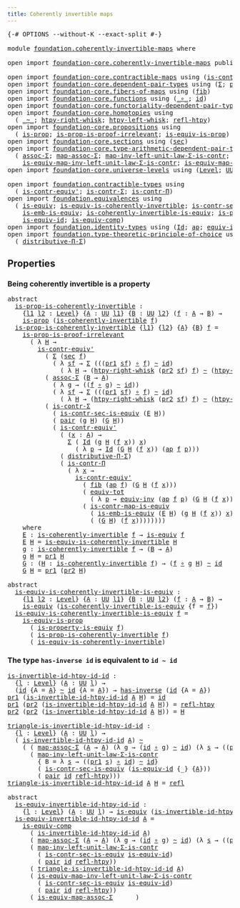 ```yaml
---
title: Coherently invertible maps
---
```


<pre class="Agda"><a id="52" class="Symbol">{-#</a> <a id="56" class="Keyword">OPTIONS</a> <a id="64" class="Pragma">--without-K</a> <a id="76" class="Pragma">--exact-split</a> <a id="90" class="Symbol">#-}</a>

<a id="95" class="Keyword">module</a> <a id="102" href="foundation.coherently-invertible-maps.html" class="Module">foundation.coherently-invertible-maps</a> <a id="140" class="Keyword">where</a>

<a id="147" class="Keyword">open</a> <a id="152" class="Keyword">import</a> <a id="159" href="foundation-core.coherently-invertible-maps.html" class="Module">foundation-core.coherently-invertible-maps</a> <a id="202" class="Keyword">public</a>

<a id="210" class="Keyword">open</a> <a id="215" class="Keyword">import</a> <a id="222" href="foundation-core.contractible-maps.html" class="Module">foundation-core.contractible-maps</a> <a id="256" class="Keyword">using</a> <a id="262" class="Symbol">(</a><a id="263" href="foundation-core.contractible-maps.html#3861" class="Function">is-contr-map-is-equiv</a><a id="284" class="Symbol">)</a>
<a id="286" class="Keyword">open</a> <a id="291" class="Keyword">import</a> <a id="298" href="foundation-core.dependent-pair-types.html" class="Module">foundation-core.dependent-pair-types</a> <a id="335" class="Keyword">using</a> <a id="341" class="Symbol">(</a><a id="342" href="foundation-core.dependent-pair-types.html#515" class="Record">Σ</a><a id="343" class="Symbol">;</a> <a id="345" href="foundation-core.dependent-pair-types.html#588" class="InductiveConstructor">pair</a><a id="349" class="Symbol">;</a> <a id="351" href="foundation-core.dependent-pair-types.html#605" class="Field">pr1</a><a id="354" class="Symbol">;</a> <a id="356" href="foundation-core.dependent-pair-types.html#617" class="Field">pr2</a><a id="359" class="Symbol">)</a>
<a id="361" class="Keyword">open</a> <a id="366" class="Keyword">import</a> <a id="373" href="foundation-core.fibers-of-maps.html" class="Module">foundation-core.fibers-of-maps</a> <a id="404" class="Keyword">using</a> <a id="410" class="Symbol">(</a><a id="411" href="foundation-core.fibers-of-maps.html#994" class="Function">fib</a><a id="414" class="Symbol">)</a>
<a id="416" class="Keyword">open</a> <a id="421" class="Keyword">import</a> <a id="428" href="foundation-core.functions.html" class="Module">foundation-core.functions</a> <a id="454" class="Keyword">using</a> <a id="460" class="Symbol">(</a><a id="461" href="foundation-core.functions.html#420" class="Function Operator">_∘_</a><a id="464" class="Symbol">;</a> <a id="466" href="foundation-core.functions.html#322" class="Function">id</a><a id="468" class="Symbol">)</a>
<a id="470" class="Keyword">open</a> <a id="475" class="Keyword">import</a> <a id="482" href="foundation-core.functoriality-dependent-pair-types.html" class="Module">foundation-core.functoriality-dependent-pair-types</a> <a id="533" class="Keyword">using</a> <a id="539" class="Symbol">(</a><a id="540" href="foundation-core.functoriality-dependent-pair-types.html#7267" class="Function">equiv-tot</a><a id="549" class="Symbol">)</a>
<a id="551" class="Keyword">open</a> <a id="556" class="Keyword">import</a> <a id="563" href="foundation-core.homotopies.html" class="Module">foundation-core.homotopies</a> <a id="590" class="Keyword">using</a>
  <a id="598" class="Symbol">(</a> <a id="600" href="foundation-core.homotopies.html#1249" class="Function Operator">_~_</a><a id="603" class="Symbol">;</a> <a id="605" href="foundation-core.homotopies.html#2528" class="Function">htpy-right-whisk</a><a id="621" class="Symbol">;</a> <a id="623" href="foundation-core.homotopies.html#2323" class="Function">htpy-left-whisk</a><a id="638" class="Symbol">;</a> <a id="640" href="foundation-core.homotopies.html#1368" class="Function">refl-htpy</a><a id="649" class="Symbol">)</a>
<a id="651" class="Keyword">open</a> <a id="656" class="Keyword">import</a> <a id="663" href="foundation-core.propositions.html" class="Module">foundation-core.propositions</a> <a id="692" class="Keyword">using</a>
  <a id="700" class="Symbol">(</a> <a id="702" href="foundation-core.propositions.html#1309" class="Function">is-prop</a><a id="709" class="Symbol">;</a> <a id="711" href="foundation-core.propositions.html#3220" class="Function">is-prop-is-proof-irrelevant</a><a id="738" class="Symbol">;</a> <a id="740" href="foundation-core.propositions.html#3693" class="Function">is-equiv-is-prop</a><a id="756" class="Symbol">)</a>
<a id="758" class="Keyword">open</a> <a id="763" class="Keyword">import</a> <a id="770" href="foundation-core.sections.html" class="Module">foundation-core.sections</a> <a id="795" class="Keyword">using</a> <a id="801" class="Symbol">(</a><a id="802" href="foundation-core.sections.html#534" class="Function">sec</a><a id="805" class="Symbol">)</a>
<a id="807" class="Keyword">open</a> <a id="812" class="Keyword">import</a> <a id="819" href="foundation-core.type-arithmetic-dependent-pair-types.html" class="Module">foundation-core.type-arithmetic-dependent-pair-types</a> <a id="872" class="Keyword">using</a>
  <a id="880" class="Symbol">(</a> <a id="882" href="foundation-core.type-arithmetic-dependent-pair-types.html#5675" class="Function">assoc-Σ</a><a id="889" class="Symbol">;</a> <a id="891" href="foundation-core.type-arithmetic-dependent-pair-types.html#4922" class="Function">map-assoc-Σ</a><a id="902" class="Symbol">;</a> <a id="904" href="foundation-core.type-arithmetic-dependent-pair-types.html#1639" class="Function">map-inv-left-unit-law-Σ-is-contr</a><a id="936" class="Symbol">;</a>
    <a id="942" href="foundation-core.type-arithmetic-dependent-pair-types.html#3278" class="Function">is-equiv-map-inv-left-unit-law-Σ-is-contr</a><a id="983" class="Symbol">;</a> <a id="985" href="foundation-core.type-arithmetic-dependent-pair-types.html#5489" class="Function">is-equiv-map-assoc-Σ</a><a id="1005" class="Symbol">)</a>
<a id="1007" class="Keyword">open</a> <a id="1012" class="Keyword">import</a> <a id="1019" href="foundation-core.universe-levels.html" class="Module">foundation-core.universe-levels</a> <a id="1051" class="Keyword">using</a> <a id="1057" class="Symbol">(</a><a id="1058" href="Agda.Primitive.html#597" class="Postulate">Level</a><a id="1063" class="Symbol">;</a> <a id="1065" href="foundation-core.universe-levels.html#235" class="Primitive">UU</a><a id="1067" class="Symbol">)</a>

<a id="1070" class="Keyword">open</a> <a id="1075" class="Keyword">import</a> <a id="1082" href="foundation.contractible-types.html" class="Module">foundation.contractible-types</a> <a id="1112" class="Keyword">using</a>
  <a id="1120" class="Symbol">(</a> <a id="1122" href="foundation-core.contractible-types.html#3813" class="Function">is-contr-equiv&#39;</a><a id="1137" class="Symbol">;</a> <a id="1139" href="foundation-core.contractible-types.html#6259" class="Function">is-contr-Σ</a><a id="1149" class="Symbol">;</a> <a id="1151" href="foundation-core.contractible-types.html#6898" class="Function">is-contr-Π</a><a id="1161" class="Symbol">)</a>
<a id="1163" class="Keyword">open</a> <a id="1168" class="Keyword">import</a> <a id="1175" href="foundation.equivalences.html" class="Module">foundation.equivalences</a> <a id="1199" class="Keyword">using</a>
  <a id="1207" class="Symbol">(</a> <a id="1209" href="foundation-core.equivalences.html#1556" class="Function">is-equiv</a><a id="1217" class="Symbol">;</a> <a id="1219" href="foundation-core.equivalences.html#3842" class="Function">is-equiv-is-coherently-invertible</a><a id="1252" class="Symbol">;</a> <a id="1254" href="foundation.equivalences.html#10224" class="Function">is-contr-sec-is-equiv</a><a id="1275" class="Symbol">;</a>
    <a id="1281" href="foundation-core.equivalences.html#15406" class="Function">is-emb-is-equiv</a><a id="1296" class="Symbol">;</a> <a id="1298" href="foundation-core.equivalences.html#3644" class="Function">is-coherently-invertible-is-equiv</a><a id="1331" class="Symbol">;</a> <a id="1333" href="foundation.equivalences.html#11306" class="Function">is-property-is-equiv</a><a id="1353" class="Symbol">;</a>
    <a id="1359" href="foundation-core.equivalences.html#2323" class="Function">is-equiv-id</a><a id="1370" class="Symbol">;</a> <a id="1372" href="foundation-core.equivalences.html#7197" class="Function">is-equiv-comp</a><a id="1385" class="Symbol">)</a>
<a id="1387" class="Keyword">open</a> <a id="1392" class="Keyword">import</a> <a id="1399" href="foundation.identity-types.html" class="Module">foundation.identity-types</a> <a id="1425" class="Keyword">using</a> <a id="1431" class="Symbol">(</a><a id="1432" href="foundation-core.identity-types.html#1767" class="Datatype">Id</a><a id="1434" class="Symbol">;</a> <a id="1436" href="foundation-core.identity-types.html#4003" class="Function">ap</a><a id="1438" class="Symbol">;</a> <a id="1440" href="foundation.identity-types.html#1238" class="Function">equiv-inv</a><a id="1449" class="Symbol">;</a> <a id="1451" href="foundation-core.identity-types.html#1820" class="InductiveConstructor">refl</a><a id="1455" class="Symbol">)</a>
<a id="1457" class="Keyword">open</a> <a id="1462" class="Keyword">import</a> <a id="1469" href="foundation.type-theoretic-principle-of-choice.html" class="Module">foundation.type-theoretic-principle-of-choice</a> <a id="1515" class="Keyword">using</a>
  <a id="1523" class="Symbol">(</a> <a id="1525" href="foundation.type-theoretic-principle-of-choice.html#4367" class="Function">distributive-Π-Σ</a><a id="1541" class="Symbol">)</a>
</pre>
## Properties

### Being coherently invertible is a property

<pre class="Agda"><a id="1618" class="Keyword">abstract</a>
  <a id="is-prop-is-coherently-invertible"></a><a id="1629" href="foundation.coherently-invertible-maps.html#1629" class="Function">is-prop-is-coherently-invertible</a> <a id="1662" class="Symbol">:</a>
    <a id="1668" class="Symbol">{</a><a id="1669" href="foundation.coherently-invertible-maps.html#1669" class="Bound">l1</a> <a id="1672" href="foundation.coherently-invertible-maps.html#1672" class="Bound">l2</a> <a id="1675" class="Symbol">:</a> <a id="1677" href="Agda.Primitive.html#597" class="Postulate">Level</a><a id="1682" class="Symbol">}</a> <a id="1684" class="Symbol">{</a><a id="1685" href="foundation.coherently-invertible-maps.html#1685" class="Bound">A</a> <a id="1687" class="Symbol">:</a> <a id="1689" href="foundation-core.universe-levels.html#235" class="Primitive">UU</a> <a id="1692" href="foundation.coherently-invertible-maps.html#1669" class="Bound">l1</a><a id="1694" class="Symbol">}</a> <a id="1696" class="Symbol">{</a><a id="1697" href="foundation.coherently-invertible-maps.html#1697" class="Bound">B</a> <a id="1699" class="Symbol">:</a> <a id="1701" href="foundation-core.universe-levels.html#235" class="Primitive">UU</a> <a id="1704" href="foundation.coherently-invertible-maps.html#1672" class="Bound">l2</a><a id="1706" class="Symbol">}</a> <a id="1708" class="Symbol">(</a><a id="1709" href="foundation.coherently-invertible-maps.html#1709" class="Bound">f</a> <a id="1711" class="Symbol">:</a> <a id="1713" href="foundation.coherently-invertible-maps.html#1685" class="Bound">A</a> <a id="1715" class="Symbol">→</a> <a id="1717" href="foundation.coherently-invertible-maps.html#1697" class="Bound">B</a><a id="1718" class="Symbol">)</a> <a id="1720" class="Symbol">→</a>
    <a id="1726" href="foundation-core.propositions.html#1309" class="Function">is-prop</a> <a id="1734" class="Symbol">(</a><a id="1735" href="foundation-core.coherently-invertible-maps.html#1480" class="Function">is-coherently-invertible</a> <a id="1760" href="foundation.coherently-invertible-maps.html#1709" class="Bound">f</a><a id="1761" class="Symbol">)</a>
  <a id="1765" href="foundation.coherently-invertible-maps.html#1629" class="Function">is-prop-is-coherently-invertible</a> <a id="1798" class="Symbol">{</a><a id="1799" href="foundation.coherently-invertible-maps.html#1799" class="Bound">l1</a><a id="1801" class="Symbol">}</a> <a id="1803" class="Symbol">{</a><a id="1804" href="foundation.coherently-invertible-maps.html#1804" class="Bound">l2</a><a id="1806" class="Symbol">}</a> <a id="1808" class="Symbol">{</a><a id="1809" href="foundation.coherently-invertible-maps.html#1809" class="Bound">A</a><a id="1810" class="Symbol">}</a> <a id="1812" class="Symbol">{</a><a id="1813" href="foundation.coherently-invertible-maps.html#1813" class="Bound">B</a><a id="1814" class="Symbol">}</a> <a id="1816" href="foundation.coherently-invertible-maps.html#1816" class="Bound">f</a> <a id="1818" class="Symbol">=</a>
    <a id="1824" href="foundation-core.propositions.html#3220" class="Function">is-prop-is-proof-irrelevant</a>
      <a id="1858" class="Symbol">(</a> <a id="1860" class="Symbol">λ</a> <a id="1862" href="foundation.coherently-invertible-maps.html#1862" class="Bound">H</a> <a id="1864" class="Symbol">→</a>
        <a id="1874" href="foundation-core.contractible-types.html#3813" class="Function">is-contr-equiv&#39;</a>
          <a id="1900" class="Symbol">(</a> <a id="1902" href="foundation-core.dependent-pair-types.html#515" class="Record">Σ</a> <a id="1904" class="Symbol">(</a><a id="1905" href="foundation-core.sections.html#534" class="Function">sec</a> <a id="1909" href="foundation.coherently-invertible-maps.html#1816" class="Bound">f</a><a id="1910" class="Symbol">)</a>
            <a id="1924" class="Symbol">(</a> <a id="1926" class="Symbol">λ</a> <a id="1928" href="foundation.coherently-invertible-maps.html#1928" class="Bound">sf</a> <a id="1931" class="Symbol">→</a> <a id="1933" href="foundation-core.dependent-pair-types.html#515" class="Record">Σ</a> <a id="1935" class="Symbol">(((</a><a id="1938" href="foundation-core.dependent-pair-types.html#605" class="Field">pr1</a> <a id="1942" href="foundation.coherently-invertible-maps.html#1928" class="Bound">sf</a><a id="1944" class="Symbol">)</a> <a id="1946" href="foundation-core.functions.html#420" class="Function Operator">∘</a> <a id="1948" href="foundation.coherently-invertible-maps.html#1816" class="Bound">f</a><a id="1949" class="Symbol">)</a> <a id="1951" href="foundation-core.homotopies.html#1249" class="Function Operator">~</a> <a id="1953" href="foundation-core.functions.html#322" class="Function">id</a><a id="1955" class="Symbol">)</a>
              <a id="1971" class="Symbol">(</a> <a id="1973" class="Symbol">λ</a> <a id="1975" href="foundation.coherently-invertible-maps.html#1975" class="Bound">H</a> <a id="1977" class="Symbol">→</a> <a id="1979" class="Symbol">(</a><a id="1980" href="foundation-core.homotopies.html#2528" class="Function">htpy-right-whisk</a> <a id="1997" class="Symbol">(</a><a id="1998" href="foundation-core.dependent-pair-types.html#617" class="Field">pr2</a> <a id="2002" href="foundation.coherently-invertible-maps.html#1928" class="Bound">sf</a><a id="2004" class="Symbol">)</a> <a id="2006" href="foundation.coherently-invertible-maps.html#1816" class="Bound">f</a><a id="2007" class="Symbol">)</a> <a id="2009" href="foundation-core.homotopies.html#1249" class="Function Operator">~</a> <a id="2011" class="Symbol">(</a><a id="2012" href="foundation-core.homotopies.html#2323" class="Function">htpy-left-whisk</a> <a id="2028" href="foundation.coherently-invertible-maps.html#1816" class="Bound">f</a> <a id="2030" href="foundation.coherently-invertible-maps.html#1975" class="Bound">H</a><a id="2031" class="Symbol">))))</a>
          <a id="2046" class="Symbol">(</a> <a id="2048" href="foundation-core.type-arithmetic-dependent-pair-types.html#5675" class="Function">assoc-Σ</a> <a id="2056" class="Symbol">(</a><a id="2057" href="foundation.coherently-invertible-maps.html#1813" class="Bound">B</a> <a id="2059" class="Symbol">→</a> <a id="2061" href="foundation.coherently-invertible-maps.html#1809" class="Bound">A</a><a id="2062" class="Symbol">)</a>
            <a id="2076" class="Symbol">(</a> <a id="2078" class="Symbol">λ</a> <a id="2080" href="foundation.coherently-invertible-maps.html#2080" class="Bound">g</a> <a id="2082" class="Symbol">→</a> <a id="2084" class="Symbol">((</a><a id="2086" href="foundation.coherently-invertible-maps.html#1816" class="Bound">f</a> <a id="2088" href="foundation-core.functions.html#420" class="Function Operator">∘</a> <a id="2090" href="foundation.coherently-invertible-maps.html#2080" class="Bound">g</a><a id="2091" class="Symbol">)</a> <a id="2093" href="foundation-core.homotopies.html#1249" class="Function Operator">~</a> <a id="2095" href="foundation-core.functions.html#322" class="Function">id</a><a id="2097" class="Symbol">))</a>
            <a id="2112" class="Symbol">(</a> <a id="2114" class="Symbol">λ</a> <a id="2116" href="foundation.coherently-invertible-maps.html#2116" class="Bound">sf</a> <a id="2119" class="Symbol">→</a> <a id="2121" href="foundation-core.dependent-pair-types.html#515" class="Record">Σ</a> <a id="2123" class="Symbol">(((</a><a id="2126" href="foundation-core.dependent-pair-types.html#605" class="Field">pr1</a> <a id="2130" href="foundation.coherently-invertible-maps.html#2116" class="Bound">sf</a><a id="2132" class="Symbol">)</a> <a id="2134" href="foundation-core.functions.html#420" class="Function Operator">∘</a> <a id="2136" href="foundation.coherently-invertible-maps.html#1816" class="Bound">f</a><a id="2137" class="Symbol">)</a> <a id="2139" href="foundation-core.homotopies.html#1249" class="Function Operator">~</a> <a id="2141" href="foundation-core.functions.html#322" class="Function">id</a><a id="2143" class="Symbol">)</a>
              <a id="2159" class="Symbol">(</a> <a id="2161" class="Symbol">λ</a> <a id="2163" href="foundation.coherently-invertible-maps.html#2163" class="Bound">H</a> <a id="2165" class="Symbol">→</a> <a id="2167" class="Symbol">(</a><a id="2168" href="foundation-core.homotopies.html#2528" class="Function">htpy-right-whisk</a> <a id="2185" class="Symbol">(</a><a id="2186" href="foundation-core.dependent-pair-types.html#617" class="Field">pr2</a> <a id="2190" href="foundation.coherently-invertible-maps.html#2116" class="Bound">sf</a><a id="2192" class="Symbol">)</a> <a id="2194" href="foundation.coherently-invertible-maps.html#1816" class="Bound">f</a><a id="2195" class="Symbol">)</a> <a id="2197" href="foundation-core.homotopies.html#1249" class="Function Operator">~</a> <a id="2199" class="Symbol">(</a><a id="2200" href="foundation-core.homotopies.html#2323" class="Function">htpy-left-whisk</a> <a id="2216" href="foundation.coherently-invertible-maps.html#1816" class="Bound">f</a> <a id="2218" href="foundation.coherently-invertible-maps.html#2163" class="Bound">H</a><a id="2219" class="Symbol">))))</a>
          <a id="2234" class="Symbol">(</a> <a id="2236" href="foundation-core.contractible-types.html#6259" class="Function">is-contr-Σ</a>
            <a id="2259" class="Symbol">(</a> <a id="2261" href="foundation.equivalences.html#10224" class="Function">is-contr-sec-is-equiv</a> <a id="2283" class="Symbol">(</a><a id="2284" href="foundation.coherently-invertible-maps.html#2890" class="Function">E</a> <a id="2286" href="foundation.coherently-invertible-maps.html#1862" class="Bound">H</a><a id="2287" class="Symbol">))</a>
            <a id="2302" class="Symbol">(</a> <a id="2304" href="foundation-core.dependent-pair-types.html#588" class="InductiveConstructor">pair</a> <a id="2309" class="Symbol">(</a><a id="2310" href="foundation.coherently-invertible-maps.html#2984" class="Function">g</a> <a id="2312" href="foundation.coherently-invertible-maps.html#1862" class="Bound">H</a><a id="2313" class="Symbol">)</a> <a id="2315" class="Symbol">(</a><a id="2316" href="foundation.coherently-invertible-maps.html#3045" class="Function">G</a> <a id="2318" href="foundation.coherently-invertible-maps.html#1862" class="Bound">H</a><a id="2319" class="Symbol">))</a>
            <a id="2334" class="Symbol">(</a> <a id="2336" href="foundation-core.contractible-types.html#3813" class="Function">is-contr-equiv&#39;</a>
              <a id="2366" class="Symbol">(</a> <a id="2368" class="Symbol">(</a><a id="2369" href="foundation.coherently-invertible-maps.html#2369" class="Bound">x</a> <a id="2371" class="Symbol">:</a> <a id="2373" href="foundation.coherently-invertible-maps.html#1809" class="Bound">A</a><a id="2374" class="Symbol">)</a> <a id="2376" class="Symbol">→</a>
                <a id="2394" href="foundation-core.dependent-pair-types.html#515" class="Record">Σ</a> <a id="2396" class="Symbol">(</a> <a id="2398" href="foundation-core.identity-types.html#1767" class="Datatype">Id</a> <a id="2401" class="Symbol">(</a><a id="2402" href="foundation.coherently-invertible-maps.html#2984" class="Function">g</a> <a id="2404" href="foundation.coherently-invertible-maps.html#1862" class="Bound">H</a> <a id="2406" class="Symbol">(</a><a id="2407" href="foundation.coherently-invertible-maps.html#1816" class="Bound">f</a> <a id="2409" href="foundation.coherently-invertible-maps.html#2369" class="Bound">x</a><a id="2410" class="Symbol">))</a> <a id="2413" href="foundation.coherently-invertible-maps.html#2369" class="Bound">x</a><a id="2414" class="Symbol">)</a>
                  <a id="2434" class="Symbol">(</a> <a id="2436" class="Symbol">λ</a> <a id="2438" href="foundation.coherently-invertible-maps.html#2438" class="Bound">p</a> <a id="2440" class="Symbol">→</a> <a id="2442" href="foundation-core.identity-types.html#1767" class="Datatype">Id</a> <a id="2445" class="Symbol">(</a><a id="2446" href="foundation.coherently-invertible-maps.html#3045" class="Function">G</a> <a id="2448" href="foundation.coherently-invertible-maps.html#1862" class="Bound">H</a> <a id="2450" class="Symbol">(</a><a id="2451" href="foundation.coherently-invertible-maps.html#1816" class="Bound">f</a> <a id="2453" href="foundation.coherently-invertible-maps.html#2369" class="Bound">x</a><a id="2454" class="Symbol">))</a> <a id="2457" class="Symbol">(</a><a id="2458" href="foundation-core.identity-types.html#4003" class="Function">ap</a> <a id="2461" href="foundation.coherently-invertible-maps.html#1816" class="Bound">f</a> <a id="2463" href="foundation.coherently-invertible-maps.html#2438" class="Bound">p</a><a id="2464" class="Symbol">)))</a>
              <a id="2482" class="Symbol">(</a> <a id="2484" href="foundation.type-theoretic-principle-of-choice.html#4367" class="Function">distributive-Π-Σ</a><a id="2500" class="Symbol">)</a>
              <a id="2516" class="Symbol">(</a> <a id="2518" href="foundation-core.contractible-types.html#6898" class="Function">is-contr-Π</a>
                <a id="2545" class="Symbol">(</a> <a id="2547" class="Symbol">λ</a> <a id="2549" href="foundation.coherently-invertible-maps.html#2549" class="Bound">x</a> <a id="2551" class="Symbol">→</a>
                  <a id="2571" href="foundation-core.contractible-types.html#3813" class="Function">is-contr-equiv&#39;</a>
                    <a id="2607" class="Symbol">(</a> <a id="2609" href="foundation-core.fibers-of-maps.html#994" class="Function">fib</a> <a id="2613" class="Symbol">(</a><a id="2614" href="foundation-core.identity-types.html#4003" class="Function">ap</a> <a id="2617" href="foundation.coherently-invertible-maps.html#1816" class="Bound">f</a><a id="2618" class="Symbol">)</a> <a id="2620" class="Symbol">(</a><a id="2621" href="foundation.coherently-invertible-maps.html#3045" class="Function">G</a> <a id="2623" href="foundation.coherently-invertible-maps.html#1862" class="Bound">H</a> <a id="2625" class="Symbol">(</a><a id="2626" href="foundation.coherently-invertible-maps.html#1816" class="Bound">f</a> <a id="2628" href="foundation.coherently-invertible-maps.html#2549" class="Bound">x</a><a id="2629" class="Symbol">)))</a>
                    <a id="2653" class="Symbol">(</a> <a id="2655" href="foundation-core.functoriality-dependent-pair-types.html#7267" class="Function">equiv-tot</a>
                      <a id="2687" class="Symbol">(</a> <a id="2689" class="Symbol">λ</a> <a id="2691" href="foundation.coherently-invertible-maps.html#2691" class="Bound">p</a> <a id="2693" class="Symbol">→</a> <a id="2695" href="foundation.identity-types.html#1238" class="Function">equiv-inv</a> <a id="2705" class="Symbol">(</a><a id="2706" href="foundation-core.identity-types.html#4003" class="Function">ap</a> <a id="2709" href="foundation.coherently-invertible-maps.html#1816" class="Bound">f</a> <a id="2711" href="foundation.coherently-invertible-maps.html#2691" class="Bound">p</a><a id="2712" class="Symbol">)</a> <a id="2714" class="Symbol">(</a><a id="2715" href="foundation.coherently-invertible-maps.html#3045" class="Function">G</a> <a id="2717" href="foundation.coherently-invertible-maps.html#1862" class="Bound">H</a> <a id="2719" class="Symbol">(</a><a id="2720" href="foundation.coherently-invertible-maps.html#1816" class="Bound">f</a> <a id="2722" href="foundation.coherently-invertible-maps.html#2549" class="Bound">x</a><a id="2723" class="Symbol">))))</a>
                    <a id="2748" class="Symbol">(</a> <a id="2750" href="foundation-core.contractible-maps.html#3861" class="Function">is-contr-map-is-equiv</a>
                      <a id="2794" class="Symbol">(</a> <a id="2796" href="foundation-core.equivalences.html#15406" class="Function">is-emb-is-equiv</a> <a id="2812" class="Symbol">(</a><a id="2813" href="foundation.coherently-invertible-maps.html#2890" class="Function">E</a> <a id="2815" href="foundation.coherently-invertible-maps.html#1862" class="Bound">H</a><a id="2816" class="Symbol">)</a> <a id="2818" class="Symbol">(</a><a id="2819" href="foundation.coherently-invertible-maps.html#2984" class="Function">g</a> <a id="2821" href="foundation.coherently-invertible-maps.html#1862" class="Bound">H</a> <a id="2823" class="Symbol">(</a><a id="2824" href="foundation.coherently-invertible-maps.html#1816" class="Bound">f</a> <a id="2826" href="foundation.coherently-invertible-maps.html#2549" class="Bound">x</a><a id="2827" class="Symbol">))</a> <a id="2830" href="foundation.coherently-invertible-maps.html#2549" class="Bound">x</a><a id="2831" class="Symbol">)</a>
                      <a id="2855" class="Symbol">(</a> <a id="2857" class="Symbol">(</a><a id="2858" href="foundation.coherently-invertible-maps.html#3045" class="Function">G</a> <a id="2860" href="foundation.coherently-invertible-maps.html#1862" class="Bound">H</a><a id="2861" class="Symbol">)</a> <a id="2863" class="Symbol">(</a><a id="2864" href="foundation.coherently-invertible-maps.html#1816" class="Bound">f</a> <a id="2866" href="foundation.coherently-invertible-maps.html#2549" class="Bound">x</a><a id="2867" class="Symbol">))))))))</a>
    <a id="2880" class="Keyword">where</a>
    <a id="2890" href="foundation.coherently-invertible-maps.html#2890" class="Function">E</a> <a id="2892" class="Symbol">:</a> <a id="2894" href="foundation-core.coherently-invertible-maps.html#1480" class="Function">is-coherently-invertible</a> <a id="2919" href="foundation.coherently-invertible-maps.html#1816" class="Bound">f</a> <a id="2921" class="Symbol">→</a> <a id="2923" href="foundation-core.equivalences.html#1556" class="Function">is-equiv</a> <a id="2932" href="foundation.coherently-invertible-maps.html#1816" class="Bound">f</a>
    <a id="2938" href="foundation.coherently-invertible-maps.html#2890" class="Function">E</a> <a id="2940" href="foundation.coherently-invertible-maps.html#2940" class="Bound">H</a> <a id="2942" class="Symbol">=</a> <a id="2944" href="foundation-core.equivalences.html#3842" class="Function">is-equiv-is-coherently-invertible</a> <a id="2978" href="foundation.coherently-invertible-maps.html#2940" class="Bound">H</a>
    <a id="2984" href="foundation.coherently-invertible-maps.html#2984" class="Function">g</a> <a id="2986" class="Symbol">:</a> <a id="2988" href="foundation-core.coherently-invertible-maps.html#1480" class="Function">is-coherently-invertible</a> <a id="3013" href="foundation.coherently-invertible-maps.html#1816" class="Bound">f</a> <a id="3015" class="Symbol">→</a> <a id="3017" class="Symbol">(</a><a id="3018" href="foundation.coherently-invertible-maps.html#1813" class="Bound">B</a> <a id="3020" class="Symbol">→</a> <a id="3022" href="foundation.coherently-invertible-maps.html#1809" class="Bound">A</a><a id="3023" class="Symbol">)</a>
    <a id="3029" href="foundation.coherently-invertible-maps.html#2984" class="Function">g</a> <a id="3031" href="foundation.coherently-invertible-maps.html#3031" class="Bound">H</a> <a id="3033" class="Symbol">=</a> <a id="3035" href="foundation-core.dependent-pair-types.html#605" class="Field">pr1</a> <a id="3039" href="foundation.coherently-invertible-maps.html#3031" class="Bound">H</a>
    <a id="3045" href="foundation.coherently-invertible-maps.html#3045" class="Function">G</a> <a id="3047" class="Symbol">:</a> <a id="3049" class="Symbol">(</a><a id="3050" href="foundation.coherently-invertible-maps.html#3050" class="Bound">H</a> <a id="3052" class="Symbol">:</a> <a id="3054" href="foundation-core.coherently-invertible-maps.html#1480" class="Function">is-coherently-invertible</a> <a id="3079" href="foundation.coherently-invertible-maps.html#1816" class="Bound">f</a><a id="3080" class="Symbol">)</a> <a id="3082" class="Symbol">→</a> <a id="3084" class="Symbol">(</a><a id="3085" href="foundation.coherently-invertible-maps.html#1816" class="Bound">f</a> <a id="3087" href="foundation-core.functions.html#420" class="Function Operator">∘</a> <a id="3089" href="foundation.coherently-invertible-maps.html#2984" class="Function">g</a> <a id="3091" href="foundation.coherently-invertible-maps.html#3050" class="Bound">H</a><a id="3092" class="Symbol">)</a> <a id="3094" href="foundation-core.homotopies.html#1249" class="Function Operator">~</a> <a id="3096" href="foundation-core.functions.html#322" class="Function">id</a>
    <a id="3103" href="foundation.coherently-invertible-maps.html#3045" class="Function">G</a> <a id="3105" href="foundation.coherently-invertible-maps.html#3105" class="Bound">H</a> <a id="3107" class="Symbol">=</a> <a id="3109" href="foundation-core.dependent-pair-types.html#605" class="Field">pr1</a> <a id="3113" class="Symbol">(</a><a id="3114" href="foundation-core.dependent-pair-types.html#617" class="Field">pr2</a> <a id="3118" href="foundation.coherently-invertible-maps.html#3105" class="Bound">H</a><a id="3119" class="Symbol">)</a>

<a id="3122" class="Keyword">abstract</a>
  <a id="is-equiv-is-coherently-invertible-is-equiv"></a><a id="3133" href="foundation.coherently-invertible-maps.html#3133" class="Function">is-equiv-is-coherently-invertible-is-equiv</a> <a id="3176" class="Symbol">:</a>
    <a id="3182" class="Symbol">{</a><a id="3183" href="foundation.coherently-invertible-maps.html#3183" class="Bound">l1</a> <a id="3186" href="foundation.coherently-invertible-maps.html#3186" class="Bound">l2</a> <a id="3189" class="Symbol">:</a> <a id="3191" href="Agda.Primitive.html#597" class="Postulate">Level</a><a id="3196" class="Symbol">}</a> <a id="3198" class="Symbol">{</a><a id="3199" href="foundation.coherently-invertible-maps.html#3199" class="Bound">A</a> <a id="3201" class="Symbol">:</a> <a id="3203" href="foundation-core.universe-levels.html#235" class="Primitive">UU</a> <a id="3206" href="foundation.coherently-invertible-maps.html#3183" class="Bound">l1</a><a id="3208" class="Symbol">}</a> <a id="3210" class="Symbol">{</a><a id="3211" href="foundation.coherently-invertible-maps.html#3211" class="Bound">B</a> <a id="3213" class="Symbol">:</a> <a id="3215" href="foundation-core.universe-levels.html#235" class="Primitive">UU</a> <a id="3218" href="foundation.coherently-invertible-maps.html#3186" class="Bound">l2</a><a id="3220" class="Symbol">}</a> <a id="3222" class="Symbol">(</a><a id="3223" href="foundation.coherently-invertible-maps.html#3223" class="Bound">f</a> <a id="3225" class="Symbol">:</a> <a id="3227" href="foundation.coherently-invertible-maps.html#3199" class="Bound">A</a> <a id="3229" class="Symbol">→</a> <a id="3231" href="foundation.coherently-invertible-maps.html#3211" class="Bound">B</a><a id="3232" class="Symbol">)</a> <a id="3234" class="Symbol">→</a>
    <a id="3240" href="foundation-core.equivalences.html#1556" class="Function">is-equiv</a> <a id="3249" class="Symbol">(</a><a id="3250" href="foundation-core.equivalences.html#3644" class="Function">is-coherently-invertible-is-equiv</a> <a id="3284" class="Symbol">{</a><a id="3285" class="Argument">f</a> <a id="3287" class="Symbol">=</a> <a id="3289" href="foundation.coherently-invertible-maps.html#3223" class="Bound">f</a><a id="3290" class="Symbol">})</a>
  <a id="3295" href="foundation.coherently-invertible-maps.html#3133" class="Function">is-equiv-is-coherently-invertible-is-equiv</a> <a id="3338" href="foundation.coherently-invertible-maps.html#3338" class="Bound">f</a> <a id="3340" class="Symbol">=</a>
    <a id="3346" href="foundation-core.propositions.html#3693" class="Function">is-equiv-is-prop</a>
      <a id="3369" class="Symbol">(</a> <a id="3371" href="foundation.equivalences.html#11306" class="Function">is-property-is-equiv</a> <a id="3392" href="foundation.coherently-invertible-maps.html#3338" class="Bound">f</a><a id="3393" class="Symbol">)</a>
      <a id="3401" class="Symbol">(</a> <a id="3403" href="foundation.coherently-invertible-maps.html#1629" class="Function">is-prop-is-coherently-invertible</a> <a id="3436" href="foundation.coherently-invertible-maps.html#3338" class="Bound">f</a><a id="3437" class="Symbol">)</a>
      <a id="3445" class="Symbol">(</a> <a id="3447" href="foundation-core.equivalences.html#3842" class="Function">is-equiv-is-coherently-invertible</a><a id="3480" class="Symbol">)</a>
</pre>
### The type `has-inverse id` is equivalent to `id ~ id`

<pre class="Agda"><a id="is-invertible-id-htpy-id-id"></a><a id="3553" href="foundation.coherently-invertible-maps.html#3553" class="Function">is-invertible-id-htpy-id-id</a> <a id="3581" class="Symbol">:</a>
  <a id="3585" class="Symbol">{</a><a id="3586" href="foundation.coherently-invertible-maps.html#3586" class="Bound">l</a> <a id="3588" class="Symbol">:</a> <a id="3590" href="Agda.Primitive.html#597" class="Postulate">Level</a><a id="3595" class="Symbol">}</a> <a id="3597" class="Symbol">(</a><a id="3598" href="foundation.coherently-invertible-maps.html#3598" class="Bound">A</a> <a id="3600" class="Symbol">:</a> <a id="3602" href="foundation-core.universe-levels.html#235" class="Primitive">UU</a> <a id="3605" href="foundation.coherently-invertible-maps.html#3586" class="Bound">l</a><a id="3606" class="Symbol">)</a> <a id="3608" class="Symbol">→</a>
  <a id="3612" class="Symbol">(</a><a id="3613" href="foundation-core.functions.html#322" class="Function">id</a> <a id="3616" class="Symbol">{</a><a id="3617" class="Argument">A</a> <a id="3619" class="Symbol">=</a> <a id="3621" href="foundation.coherently-invertible-maps.html#3598" class="Bound">A</a><a id="3622" class="Symbol">}</a> <a id="3624" href="foundation-core.homotopies.html#1249" class="Function Operator">~</a> <a id="3626" href="foundation-core.functions.html#322" class="Function">id</a> <a id="3629" class="Symbol">{</a><a id="3630" class="Argument">A</a> <a id="3632" class="Symbol">=</a> <a id="3634" href="foundation.coherently-invertible-maps.html#3598" class="Bound">A</a><a id="3635" class="Symbol">})</a> <a id="3638" class="Symbol">→</a> <a id="3640" href="foundation-core.coherently-invertible-maps.html#1182" class="Function">has-inverse</a> <a id="3652" class="Symbol">(</a><a id="3653" href="foundation-core.functions.html#322" class="Function">id</a> <a id="3656" class="Symbol">{</a><a id="3657" class="Argument">A</a> <a id="3659" class="Symbol">=</a> <a id="3661" href="foundation.coherently-invertible-maps.html#3598" class="Bound">A</a><a id="3662" class="Symbol">})</a>
<a id="3665" href="foundation-core.dependent-pair-types.html#605" class="Field">pr1</a> <a id="3669" class="Symbol">(</a><a id="3670" href="foundation.coherently-invertible-maps.html#3553" class="Function">is-invertible-id-htpy-id-id</a> <a id="3698" href="foundation.coherently-invertible-maps.html#3698" class="Bound">A</a> <a id="3700" href="foundation.coherently-invertible-maps.html#3700" class="Bound">H</a><a id="3701" class="Symbol">)</a> <a id="3703" class="Symbol">=</a> <a id="3705" href="foundation-core.functions.html#322" class="Function">id</a>
<a id="3708" href="foundation-core.dependent-pair-types.html#605" class="Field">pr1</a> <a id="3712" class="Symbol">(</a><a id="3713" href="foundation-core.dependent-pair-types.html#617" class="Field">pr2</a> <a id="3717" class="Symbol">(</a><a id="3718" href="foundation.coherently-invertible-maps.html#3553" class="Function">is-invertible-id-htpy-id-id</a> <a id="3746" href="foundation.coherently-invertible-maps.html#3746" class="Bound">A</a> <a id="3748" href="foundation.coherently-invertible-maps.html#3748" class="Bound">H</a><a id="3749" class="Symbol">))</a> <a id="3752" class="Symbol">=</a> <a id="3754" href="foundation-core.homotopies.html#1368" class="Function">refl-htpy</a>
<a id="3764" href="foundation-core.dependent-pair-types.html#617" class="Field">pr2</a> <a id="3768" class="Symbol">(</a><a id="3769" href="foundation-core.dependent-pair-types.html#617" class="Field">pr2</a> <a id="3773" class="Symbol">(</a><a id="3774" href="foundation.coherently-invertible-maps.html#3553" class="Function">is-invertible-id-htpy-id-id</a> <a id="3802" href="foundation.coherently-invertible-maps.html#3802" class="Bound">A</a> <a id="3804" href="foundation.coherently-invertible-maps.html#3804" class="Bound">H</a><a id="3805" class="Symbol">))</a> <a id="3808" class="Symbol">=</a> <a id="3810" href="foundation.coherently-invertible-maps.html#3804" class="Bound">H</a>

<a id="triangle-is-invertible-id-htpy-id-id"></a><a id="3813" href="foundation.coherently-invertible-maps.html#3813" class="Function">triangle-is-invertible-id-htpy-id-id</a> <a id="3850" class="Symbol">:</a>
  <a id="3854" class="Symbol">{</a><a id="3855" href="foundation.coherently-invertible-maps.html#3855" class="Bound">l</a> <a id="3857" class="Symbol">:</a> <a id="3859" href="Agda.Primitive.html#597" class="Postulate">Level</a><a id="3864" class="Symbol">}</a> <a id="3866" class="Symbol">(</a><a id="3867" href="foundation.coherently-invertible-maps.html#3867" class="Bound">A</a> <a id="3869" class="Symbol">:</a> <a id="3871" href="foundation-core.universe-levels.html#235" class="Primitive">UU</a> <a id="3874" href="foundation.coherently-invertible-maps.html#3855" class="Bound">l</a><a id="3875" class="Symbol">)</a> <a id="3877" class="Symbol">→</a>
  <a id="3881" class="Symbol">(</a> <a id="3883" href="foundation.coherently-invertible-maps.html#3553" class="Function">is-invertible-id-htpy-id-id</a> <a id="3911" href="foundation.coherently-invertible-maps.html#3867" class="Bound">A</a><a id="3912" class="Symbol">)</a> <a id="3914" href="foundation-core.homotopies.html#1249" class="Function Operator">~</a>
    <a id="3920" class="Symbol">(</a> <a id="3922" class="Symbol">(</a> <a id="3924" href="foundation-core.type-arithmetic-dependent-pair-types.html#4922" class="Function">map-assoc-Σ</a> <a id="3936" class="Symbol">(</a><a id="3937" href="foundation.coherently-invertible-maps.html#3867" class="Bound">A</a> <a id="3939" class="Symbol">→</a> <a id="3941" href="foundation.coherently-invertible-maps.html#3867" class="Bound">A</a><a id="3942" class="Symbol">)</a> <a id="3944" class="Symbol">(λ</a> <a id="3947" href="foundation.coherently-invertible-maps.html#3947" class="Bound">g</a> <a id="3949" class="Symbol">→</a> <a id="3951" class="Symbol">(</a><a id="3952" href="foundation-core.functions.html#322" class="Function">id</a> <a id="3955" href="foundation-core.functions.html#420" class="Function Operator">∘</a> <a id="3957" href="foundation.coherently-invertible-maps.html#3947" class="Bound">g</a><a id="3958" class="Symbol">)</a> <a id="3960" href="foundation-core.homotopies.html#1249" class="Function Operator">~</a> <a id="3962" href="foundation-core.functions.html#322" class="Function">id</a><a id="3964" class="Symbol">)</a> <a id="3966" class="Symbol">(λ</a> <a id="3969" href="foundation.coherently-invertible-maps.html#3969" class="Bound">s</a> <a id="3971" class="Symbol">→</a> <a id="3973" class="Symbol">((</a><a id="3975" href="foundation-core.dependent-pair-types.html#605" class="Field">pr1</a> <a id="3979" href="foundation.coherently-invertible-maps.html#3969" class="Bound">s</a><a id="3980" class="Symbol">)</a> <a id="3982" href="foundation-core.functions.html#420" class="Function Operator">∘</a> <a id="3984" href="foundation-core.functions.html#322" class="Function">id</a><a id="3986" class="Symbol">)</a> <a id="3988" href="foundation-core.homotopies.html#1249" class="Function Operator">~</a> <a id="3990" href="foundation-core.functions.html#322" class="Function">id</a><a id="3992" class="Symbol">))</a> <a id="3995" href="foundation-core.functions.html#420" class="Function Operator">∘</a>
      <a id="4003" class="Symbol">(</a> <a id="4005" href="foundation-core.type-arithmetic-dependent-pair-types.html#1639" class="Function">map-inv-left-unit-law-Σ-is-contr</a>
        <a id="4046" class="Symbol">{</a> <a id="4048" class="Argument">B</a> <a id="4050" class="Symbol">=</a> <a id="4052" class="Symbol">λ</a> <a id="4054" href="foundation.coherently-invertible-maps.html#4054" class="Bound">s</a> <a id="4056" class="Symbol">→</a> <a id="4058" class="Symbol">((</a><a id="4060" href="foundation-core.dependent-pair-types.html#605" class="Field">pr1</a> <a id="4064" href="foundation.coherently-invertible-maps.html#4054" class="Bound">s</a><a id="4065" class="Symbol">)</a> <a id="4067" href="foundation-core.functions.html#420" class="Function Operator">∘</a> <a id="4069" href="foundation-core.functions.html#322" class="Function">id</a><a id="4071" class="Symbol">)</a> <a id="4073" href="foundation-core.homotopies.html#1249" class="Function Operator">~</a> <a id="4075" href="foundation-core.functions.html#322" class="Function">id</a><a id="4077" class="Symbol">}</a>
        <a id="4087" class="Symbol">(</a> <a id="4089" href="foundation.equivalences.html#10224" class="Function">is-contr-sec-is-equiv</a> <a id="4111" class="Symbol">(</a><a id="4112" href="foundation-core.equivalences.html#2323" class="Function">is-equiv-id</a> <a id="4124" class="Symbol">{_}</a> <a id="4128" class="Symbol">{</a><a id="4129" href="foundation.coherently-invertible-maps.html#3867" class="Bound">A</a><a id="4130" class="Symbol">}))</a>
        <a id="4142" class="Symbol">(</a> <a id="4144" href="foundation-core.dependent-pair-types.html#588" class="InductiveConstructor">pair</a> <a id="4149" href="foundation-core.functions.html#322" class="Function">id</a> <a id="4152" href="foundation-core.homotopies.html#1368" class="Function">refl-htpy</a><a id="4161" class="Symbol">)))</a>
<a id="4165" href="foundation.coherently-invertible-maps.html#3813" class="Function">triangle-is-invertible-id-htpy-id-id</a> <a id="4202" href="foundation.coherently-invertible-maps.html#4202" class="Bound">A</a> <a id="4204" href="foundation.coherently-invertible-maps.html#4204" class="Bound">H</a> <a id="4206" class="Symbol">=</a> <a id="4208" href="foundation-core.identity-types.html#1820" class="InductiveConstructor">refl</a>

<a id="4214" class="Keyword">abstract</a>
  <a id="is-equiv-invertible-id-htpy-id-id"></a><a id="4225" href="foundation.coherently-invertible-maps.html#4225" class="Function">is-equiv-invertible-id-htpy-id-id</a> <a id="4259" class="Symbol">:</a>
    <a id="4265" class="Symbol">{</a><a id="4266" href="foundation.coherently-invertible-maps.html#4266" class="Bound">l</a> <a id="4268" class="Symbol">:</a> <a id="4270" href="Agda.Primitive.html#597" class="Postulate">Level</a><a id="4275" class="Symbol">}</a> <a id="4277" class="Symbol">(</a><a id="4278" href="foundation.coherently-invertible-maps.html#4278" class="Bound">A</a> <a id="4280" class="Symbol">:</a> <a id="4282" href="foundation-core.universe-levels.html#235" class="Primitive">UU</a> <a id="4285" href="foundation.coherently-invertible-maps.html#4266" class="Bound">l</a><a id="4286" class="Symbol">)</a> <a id="4288" class="Symbol">→</a> <a id="4290" href="foundation-core.equivalences.html#1556" class="Function">is-equiv</a> <a id="4299" class="Symbol">(</a><a id="4300" href="foundation.coherently-invertible-maps.html#3553" class="Function">is-invertible-id-htpy-id-id</a> <a id="4328" href="foundation.coherently-invertible-maps.html#4278" class="Bound">A</a><a id="4329" class="Symbol">)</a>
  <a id="4333" href="foundation.coherently-invertible-maps.html#4225" class="Function">is-equiv-invertible-id-htpy-id-id</a> <a id="4367" href="foundation.coherently-invertible-maps.html#4367" class="Bound">A</a> <a id="4369" class="Symbol">=</a>
    <a id="4375" href="foundation-core.equivalences.html#7197" class="Function">is-equiv-comp</a>
      <a id="4395" class="Symbol">(</a> <a id="4397" href="foundation.coherently-invertible-maps.html#3553" class="Function">is-invertible-id-htpy-id-id</a> <a id="4425" href="foundation.coherently-invertible-maps.html#4367" class="Bound">A</a><a id="4426" class="Symbol">)</a>
      <a id="4434" class="Symbol">(</a> <a id="4436" href="foundation-core.type-arithmetic-dependent-pair-types.html#4922" class="Function">map-assoc-Σ</a> <a id="4448" class="Symbol">(</a><a id="4449" href="foundation.coherently-invertible-maps.html#4367" class="Bound">A</a> <a id="4451" class="Symbol">→</a> <a id="4453" href="foundation.coherently-invertible-maps.html#4367" class="Bound">A</a><a id="4454" class="Symbol">)</a> <a id="4456" class="Symbol">(λ</a> <a id="4459" href="foundation.coherently-invertible-maps.html#4459" class="Bound">g</a> <a id="4461" class="Symbol">→</a> <a id="4463" class="Symbol">(</a><a id="4464" href="foundation-core.functions.html#322" class="Function">id</a> <a id="4467" href="foundation-core.functions.html#420" class="Function Operator">∘</a> <a id="4469" href="foundation.coherently-invertible-maps.html#4459" class="Bound">g</a><a id="4470" class="Symbol">)</a> <a id="4472" href="foundation-core.homotopies.html#1249" class="Function Operator">~</a> <a id="4474" href="foundation-core.functions.html#322" class="Function">id</a><a id="4476" class="Symbol">)</a> <a id="4478" class="Symbol">(λ</a> <a id="4481" href="foundation.coherently-invertible-maps.html#4481" class="Bound">s</a> <a id="4483" class="Symbol">→</a> <a id="4485" class="Symbol">((</a><a id="4487" href="foundation-core.dependent-pair-types.html#605" class="Field">pr1</a> <a id="4491" href="foundation.coherently-invertible-maps.html#4481" class="Bound">s</a><a id="4492" class="Symbol">)</a> <a id="4494" href="foundation-core.functions.html#420" class="Function Operator">∘</a> <a id="4496" href="foundation-core.functions.html#322" class="Function">id</a><a id="4498" class="Symbol">)</a> <a id="4500" href="foundation-core.homotopies.html#1249" class="Function Operator">~</a> <a id="4502" href="foundation-core.functions.html#322" class="Function">id</a><a id="4504" class="Symbol">))</a>
      <a id="4513" class="Symbol">(</a> <a id="4515" href="foundation-core.type-arithmetic-dependent-pair-types.html#1639" class="Function">map-inv-left-unit-law-Σ-is-contr</a>
        <a id="4556" class="Symbol">(</a> <a id="4558" href="foundation.equivalences.html#10224" class="Function">is-contr-sec-is-equiv</a> <a id="4580" href="foundation-core.equivalences.html#2323" class="Function">is-equiv-id</a><a id="4591" class="Symbol">)</a>
        <a id="4601" class="Symbol">(</a> <a id="4603" href="foundation-core.dependent-pair-types.html#588" class="InductiveConstructor">pair</a> <a id="4608" href="foundation-core.functions.html#322" class="Function">id</a> <a id="4611" href="foundation-core.homotopies.html#1368" class="Function">refl-htpy</a><a id="4620" class="Symbol">))</a>
      <a id="4629" class="Symbol">(</a> <a id="4631" href="foundation.coherently-invertible-maps.html#3813" class="Function">triangle-is-invertible-id-htpy-id-id</a> <a id="4668" href="foundation.coherently-invertible-maps.html#4367" class="Bound">A</a><a id="4669" class="Symbol">)</a>
      <a id="4677" class="Symbol">(</a> <a id="4679" href="foundation-core.type-arithmetic-dependent-pair-types.html#3278" class="Function">is-equiv-map-inv-left-unit-law-Σ-is-contr</a>
        <a id="4729" class="Symbol">(</a> <a id="4731" href="foundation.equivalences.html#10224" class="Function">is-contr-sec-is-equiv</a> <a id="4753" href="foundation-core.equivalences.html#2323" class="Function">is-equiv-id</a><a id="4764" class="Symbol">)</a>
        <a id="4774" class="Symbol">(</a> <a id="4776" href="foundation-core.dependent-pair-types.html#588" class="InductiveConstructor">pair</a> <a id="4781" href="foundation-core.functions.html#322" class="Function">id</a> <a id="4784" href="foundation-core.homotopies.html#1368" class="Function">refl-htpy</a><a id="4793" class="Symbol">))</a>
      <a id="4802" class="Symbol">(</a> <a id="4804" href="foundation-core.type-arithmetic-dependent-pair-types.html#5489" class="Function">is-equiv-map-assoc-Σ</a> <a id="4825" class="Symbol">_</a> <a id="4827" class="Symbol">_</a> <a id="4829" class="Symbol">_)</a>
</pre>